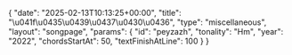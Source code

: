 {
    "date": "2025-02-13T10:13:25+00:00",
    "title": "\u041f\u0435\u0439\u0437\u0430\u0436",
    "type": "miscellaneous",
    "layout": "songpage",
    "params": {
        "id": "peyzazh",
        "tonality": "Hm",
        "year": "2022",
        "chordsStartAt": 50,
        "textFinishAtLine": 100
    }
}